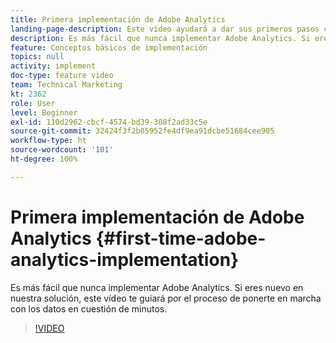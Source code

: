 ```yaml
---
title: Primera implementación de Adobe Analytics
landing-page-description: Este vídeo ayudará a dar sus primeros pasos con los datos de Adobe Analytics en cuestión de minutos.
description: Es más fácil que nunca implementar Adobe Analytics. Si eres nuevo en nuestra solución, este vídeo te guiará por el proceso de ponerte en marcha con los datos en cuestión de minutos.
feature: Conceptos básicos de implementación
topics: null
activity: implement
doc-type: feature video
team: Technical Marketing
kt: 2362
role: User
level: Beginner
exl-id: 110d2962-cbcf-4574-bd39-308f2ad33c5e
source-git-commit: 32424f3f2b05952fe4df9ea91dcbe51684cee905
workflow-type: ht
source-wordcount: '101'
ht-degree: 100%

---
```


# Primera implementación de Adobe Analytics {#first-time-adobe-analytics-implementation}

Es más fácil que nunca implementar Adobe Analytics. Si eres nuevo en nuestra solución, este vídeo te guiará por el proceso de ponerte en marcha con los datos en cuestión de minutos.

>[!VIDEO](https://video.tv.adobe.com/v/25456/?quality=12)
